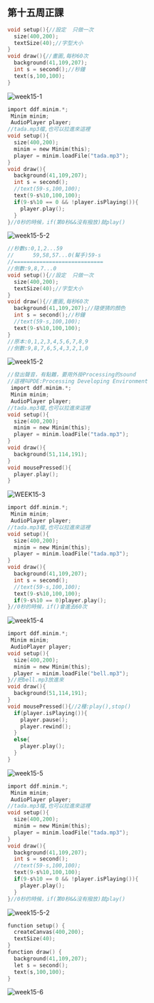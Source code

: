 ## 第十五周正課

```c
void setup(){//設定  只做一次
  size(400,200);
  textSize(40);//字型大小
}
void draw(){//畫圖,每秒60次
  background(41,109,207);
  int s = second();//秒鐘
  text(s,100,100);
}
```
![week15-1](https://user-images.githubusercontent.com/71545492/120731773-dcd79380-c516-11eb-941b-1b9d1987abb9.png)

```c
import ddf.minim.*;
 Minim minim;
 AudioPlayer player;
//tada.mp3檔,也可以拉進來這裡
void setup(){
  size(400,200);
  minim = new Minim(this);
  player = minim.loadFile("tada.mp3");
}
void draw(){
  background(41,109,207);
  int s = second();
  //text(59-s,100,100);
  text(9-s%10,100,100);
  if(9-s%10 == 0 && !player.isPlaying()){
    player.play();
  }
}//0秒的時候，if(第0秒&&沒有撥放)就play()
```
![week15-5-2](https://user-images.githubusercontent.com/71545492/120742281-2df08300-c529-11eb-89db-db755b21100f.png)


```c
//秒數s:0,1,2...59
//      59,58,57...0(幫手)59-s
//============================
//倒數:9,8,7...0
void setup(){//設定  只做一次
  size(400,200);
  textSize(40);//字型大小
}
void draw(){//畫圖,每秒60次
  background(41,109,207);//隨便猜的顏色
  int s = second();//秒鐘
  //text(59-s,100,100);
  text(9-s%10,100,100);
}
//原本:0,1,2,3,4,5,6,7,8,9
//倒數:9,8,7,6,5,4,3,2,1,0
```
![week15-2](https://user-images.githubusercontent.com/71545492/120733359-95063b80-c519-11eb-983e-9115142c74b1.png)

```c
//發出聲音，有點難，要用外掛Processing的sound
//這裡叫PDE:Processing Developing Environment
 import ddf.minim.*;
 Minim minim;
 AudioPlayer player;
//tada.mp3檔,也可以拉進來這裡
void setup(){
  size(400,200);
  minim = new Minim(this);
  player = minim.loadFile("tada.mp3");
}
void draw(){
  background(51,114,191);
}
void mousePressed(){
  player.play();
}
```
![WEEK15-3](https://user-images.githubusercontent.com/71545492/120737161-28426f80-c520-11eb-8775-e95caf53f296.png)

```c
import ddf.minim.*;
 Minim minim;
 AudioPlayer player;
//tada.mp3檔,也可以拉進來這裡
void setup(){
  size(400,200);
  minim = new Minim(this);
  player = minim.loadFile("tada.mp3");
}
void draw(){
  background(41,109,207);
  int s = second();
  //text(59-s,100,100);
  text(9-s%10,100,100);
  if(9-s%10 == 0)player.play();
}//0秒的時候，if()會進去60次
```
![week15-4](https://user-images.githubusercontent.com/71545492/120737472-b3bc0080-c520-11eb-8a57-264c56dffe22.png)

```c
import ddf.minim.*;
 Minim minim;
 AudioPlayer player;
void setup(){
  size(400,200);
  minim = new Minim(this);
  player = minim.loadFile("bell.mp3");
}//把bell.mp3放進來
void draw(){
  background(51,114,191);
}
void mousePressed(){//2種:play(),stop()
  if(player.isPlaying()){
    player.pause();
    player.rewind();
  }
  else{
    player.play();
  }
}
```
![week15-5](https://user-images.githubusercontent.com/71545492/120742385-5e382180-c529-11eb-8b2a-1f51027a960e.png)

```c
import ddf.minim.*;
 Minim minim;
 AudioPlayer player;
//tada.mp3檔,也可以拉進來這裡
void setup(){
  size(400,200);
  minim = new Minim(this);
  player = minim.loadFile("tada.mp3");
}
void draw(){
  background(41,109,207);
  int s = second();
  //text(59-s,100,100);
  text(9-s%10,100,100);
  if(9-s%10 == 0 && !player.isPlaying()){
    player.play();
  }
}//0秒的時候，if(第0秒&&沒有撥放)就play()
```
![week15-5-2](https://user-images.githubusercontent.com/71545492/120742510-93447400-c529-11eb-9725-c3eb9db6dee8.png)

```c
function setup() {
  createCanvas(400,200);
  textSize(40);
}
function draw() {
  background(41,109,207);
  let s = second();
  text(s,100,100);
}
```
![week15-6](https://user-images.githubusercontent.com/71545492/120741997-bae70c80-c528-11eb-9fce-6ed732142093.png)
